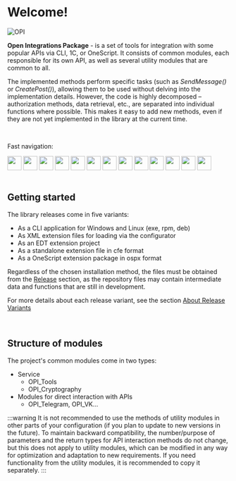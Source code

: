 ﻿---
id: Start
sidebar_class_name: NachaloRaboty
---

# Welcome!

![OPI](../../static/img/logo_long.png)

**Open Integrations Package** - is a set of tools for integration with some popular APIs via CLI, 1C, or OneScript. It consists of common modules, each responsible for its own API, as well as several utility modules that are common to all. 

The implemented methods perform specific tasks (such as *SendMessage()* or *CreatePost()*), allowing them to be used without delving into the implementation details. However, the code is highly decomposed – authorization methods, data retrieval, etc., are separated into individual functions where possible. This makes it easy to add new methods, even if they are not yet implemented in the library at the current time.

<br/>

Fast navigation:
 <div>
 <a href="https://en.openintegrations.dev/docs/Telegram/"><img src={require('../../static/img/APIs/Telegram.png').default} width="32"/></a>
 <a href="https://en.openintegrations.dev/docs/VK/"><img src={require('../../static/img/APIs/VK.png').default} width="32"/></a>
 <a href="https://en.openintegrations.dev/docs/Viber/"><img src={require('../../static/img/APIs/Viber.png').default} width="32"/></a>
 <a href="https://en.openintegrations.dev/docs/Twitter/"><img src={require('../../static/img/APIs/Twitter.png').default} width="32"/></a>
 <a href="https://en.openintegrations.dev/docs/Notion/"><img src={require('../../static/img/APIs/Notion.png').default} width="32"/></a>
 <a href="https://en.openintegrations.dev/docs/Yandex_Disk/"><img src={require('../../static/img/APIs/YandexDisk.png').default} width="32"/></a>
 <a href="https://en.openintegrations.dev/docs/Google_Calendar/"><img src={require('../../static/img/APIs/GoogleCalendar.png').default} width="32"/></a>
 <a href="https://en.openintegrations.dev/docs/Google_Drive/"><img src={require('../../static/img/APIs/GoogleDrive.png').default} width="32"/></a>
 <a href="https://en.openintegrations.dev/docs/Google_Sheets/"><img src={require('../../static/img/APIs/GoogleSheets.png').default} width="32"/></a>
 <a href="https://en.openintegrations.dev/docs/Slack/"><img src={require('../../static/img/APIs/Slack.png').default} width="32"/></a>
 <a href="https://en.openintegrations.dev/docs/Airtable/"><img src={require('../../static/img/APIs/Airtable.png').default} width="32"/></a>
 <a href="https://en.openintegrations.dev/docs/Dropbox/"><img src={require('../../static/img/APIs/Dropbox.png').default} width="32"/></a>
 <a href="https://en.openintegrations.dev/docs/Bitrix24/"><img src={require('../../static/img/APIs/Bitrix24.png').default} width="32"/></a>
</div> 

<br/>

## Getting started

The library releases come in five variants: 

- As a CLI application for Windows and Linux (exe, rpm, deb)
- As XML extension files for loading via the configurator
- As an EDT extension project
- As a standalone extension file in cfe format
- As a OneScript extension package in ospx format

Regardless of the chosen installation method, the files must be obtained from the [Release](https://github.com/Bayselonarrend/OpenIntegrations/releases) section, as the repository files may contain intermediate data and functions that are still in development. 

For more details about each release variant, see the section [About Release Variants](/docs/Start/Release-variants)

<br/>

## Structure of modules

The project's common modules come in two types: 

- Service 
	- OPI_Tools
	- OPI_Cryptography
- Modules for direct interaction with APIs
	- OPI_Telegram, OPI_VK...
	
:::warning
It is not recommended to use the methods of utility modules in other parts of your configuration (if you plan to update to new versions in the future). To maintain backward compatibility, the number/purpose of parameters and the return types for API interaction methods do not change, but this does not apply to utility modules, which can be modified in any way for optimization and adaptation to new requirements. If you need functionality from the utility modules, it is recommended to copy it separately.
:::
